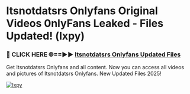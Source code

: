 # Itsnotdatsrs Onlyfans Original Videos 0nlyFans Leaked - Files Updated! (lxpy)

<h3>🔴 CLICK HERE 🌐==►► <a href="https://tinyurl.com/ehrbuxhb" rel="nofollow">Itsnotdatsrs Onlyfans Updated Files</a></h3>

Get Itsnotdatsrs Onlyfans and all content. Now you can access all videos and pictures of Itsnotdatsrs Onlyfans. New Updated Files 2025!

[![lxpy](https://i.imgur.com/lVYEuWS.gif)](https://tinyurl.com/ehrbuxhb)
